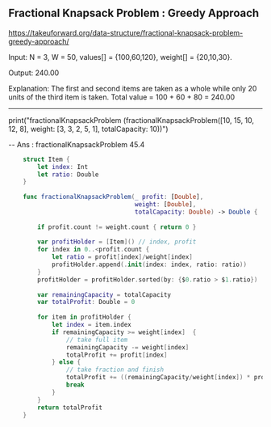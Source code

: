 
## Fractional Knapsack Problem : Greedy Approach

https://takeuforward.org/data-structure/fractional-knapsack-problem-greedy-approach/


Input: N = 3, W = 50, values[] = {100,60,120}, weight[] = {20,10,30}.

Output: 240.00

Explanation: The first and second items  are taken as a whole  while only 20 units of the third item is taken. Total value = 100 + 60 + 80 = 240.00

---- 
print("fractionalKnapsackProblem \(fractionalKnapsackProblem([10, 15, 10, 12, 8], weight: [3, 3, 2, 5, 1], totalCapacity: 10))")

-- Ans : fractionalKnapsackProblem 45.4




```swift
    struct Item {
        let index: Int
        let ratio: Double
    }
    
    func fractionalKnapsackProblem(_ profit: [Double],
                                   weight: [Double],
                                   totalCapacity: Double) -> Double {
        
        if profit.count != weight.count { return 0 }
        
        var profitHolder = [Item]() // index, profit
        for index in 0..<profit.count {
            let ratio = profit[index]/weight[index]
            profitHolder.append(.init(index: index, ratio: ratio))
        }
        profitHolder = profitHolder.sorted(by: {$0.ratio > $1.ratio})
        
        var remainingCapacity = totalCapacity
        var totalProfit: Double = 0
        
        for item in profitHolder {
            let index = item.index
            if remainingCapacity >= weight[index]  {
                // take full item
                remainingCapacity -= weight[index]
                totalProfit += profit[index]
            } else {
                // take fraction and finish
                totalProfit += ((remainingCapacity/weight[index]) * profit[index])
                break
            }
        }
        return totalProfit
    }

```